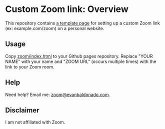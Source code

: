 # Custom Zoom link: Overview
This repository contains [a template page](zoom/index.html) for setting up a custom Zoom link (ex: example.com/zoom) on a personal website.

## Usage
Copy [zoom/index.html](zoom/index.html) to your Github pages repository. Replace "YOUR NAME" with your name and "ZOOM URL" (occurs multiple times) with the link to your Zoom room.

## Help
Need help? Email me: [zoom@evanbaldonado.com](mailto:zoom@evanbaldonado.com).

## Disclaimer
I am not affiliated with Zoom.
